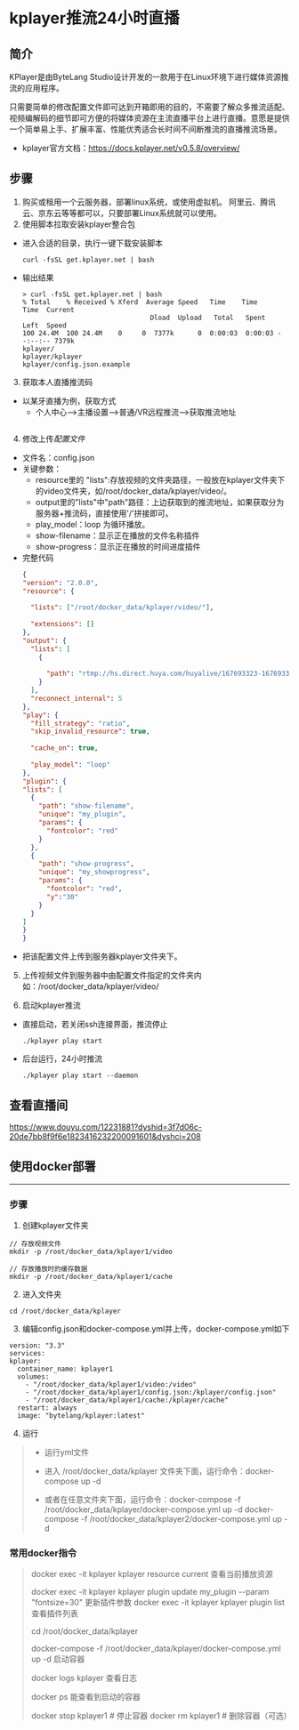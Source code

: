 # kplayer推流24小时直播
## 简介
KPlayer是由ByteLang Studio设计开发的一款用于在Linux环境下进行媒体资源推流的应用程序。

只需要简单的修改配置文件即可达到开箱即用的目的，不需要了解众多推流适配、视频编解码的细节即可方便的将媒体资源在主流直播平台上进行直播。意愿是提供一个简单易上手、扩展丰富、性能优秀适合长时间不间断推流的直播推流场景。
- kplayer官方文档：https://docs.kplayer.net/v0.5.8/overview/
## 步骤
1. 购买或租用一个云服务器，部署linux系统，或使用虚拟机。
阿里云、腾讯云、京东云等等都可以，只要部署Linux系统就可以使用。
2. 使用脚本拉取安装kplayer整合包
- 进入合适的目录，执行一键下载安装脚本
    ```
    curl -fsSL get.kplayer.net | bash
    ```
- 输出结果
    ```
    > curl -fsSL get.kplayer.net | bash
    % Total    % Received % Xferd  Average Speed   Time    Time     Time  Current
                                    Dload  Upload   Total   Spent    Left  Speed
    100 24.4M  100 24.4M    0     0  7377k      0  0:00:03  0:00:03 --:--:-- 7379k
    kplayer/
    kplayer/kplayer
    kplayer/config.json.example
    ```
3. 获取本人直播推流码
- 以某牙直播为例，获取方式
    - 个人中心-->主播设置-->普通/VR远程推流-->获取推流地址
    ```
    ```
4. 修改上传*配置文件*
- 文件名：config.json
- 关键参数：
    - resource里的 "lists":存放视频的文件夹路径，一般放在kplayer文件夹下的video文件夹，如/root/docker_data/kplayer/video/。
    - output里的"lists"中"path"路径：上边获取到的推流地址，如果获取分为服务器+推流码，直接使用'/'拼接即可。
    - play_model：loop 为循环播放。
    - show-filename：显示正在播放的文件名称插件
    - show-progress：显示正在播放的时间进度插件
- 完整代码
    ```json
    {
    "version": "2.0.0",
    "resource": {
      
      "lists": ["/root/docker_data/kplayer/video/"],
      
      "extensions": []
    },
    "output": {
      "lists": [
        {
          
          "path": "rtmp://hs.direct.huya.com/huyalive/167693323-167693323-7412623593954860791-335510102-10057-A-1725885974-1?seq=1726042321666&type=simple"
        }
      ],
      "reconnect_internal": 5
    },
    "play": {
      "fill_strategy": "ratio",
      "skip_invalid_resource": true,
      
      "cache_on": true,
      
      "play_model": "loop"
    },
    "plugin": {
    "lists": [
      {
        "path": "show-filename",
        "unique": "my_plugin",
        "params": {
          "fontcolor": "red"
        }
      },
      {
        "path": "show-progress",
        "unique": "my_showprogress",
        "params": {
          "fontcolor": "red",
          "y":"30"
        }
      }
    ]
  }
  }
  
  ```
- 把该配置文件上传到服务器kplayer文件夹下。    
5. 上传视频文件到服务器中由配置文件指定的文件夹内  
如：/root/docker_data/kplayer/video/

6. 启动kplayer推流
- 直接启动，若关闭ssh连接界面，推流停止    
    ```
    ./kplayer play start
    ```
- 后台运行，24小时推流
    ```
    ./kplayer play start --daemon
    ```
## 查看直播间
https://www.douyu.com/12231881?dyshid=3f7d06c-20de7bb8f9f6e1823416232200091601&dyshci=208

## 使用docker部署
---
### 步骤
1. 创建kplayer文件夹
  ```
  // 存放视频文件
mkdir -p /root/docker_data/kplayer1/video

// 存放播放时的缓存数据
mkdir -p /root/docker_data/kplayer1/cache
  ```
2. 进入文件夹
  ```
  cd /root/docker_data/kplayer
  ```
3. 编辑config.json和docker-compose.yml并上传，docker-compose.yml如下
  ```
  version: "3.3"
services:
  kplayer:
    container_name: kplayer1
    volumes:
      - "/root/docker_data/kplayer1/video:/video"
      - "/root/docker_data/kplayer1/config.json:/kplayer/config.json"
      - "/root/docker_data/kplayer1/cache:/kplayer/cache"
    restart: always
    image: "bytelang/kplayer:latest"
  ```
4. 运行
>- 运行yml文件
>
>- 进入 /root/docker_data/kplayer 文件夹下面，运行命令：docker-compose up -d
>
>- 或者在任意文件夹下面，运行命令：docker-compose -f /root/docker_data/kplayer/docker-compose.yml up -d
>  docker-compose -f /root/docker_data/kplayer2/docker-compose.yml up -d
>
>  
### 常用docker指令

> docker exec -it kplayer  kplayer resource current   查看当前播放资源
>
> docker exec -it kplayer kplayer plugin update my_plugin --param "fontsize=30"   更新插件参数
> docker exec -it kplayer kplayer plugin list 查看插件列表
>
> cd /root/docker_data/kplayer
>
> docker-compose -f /root/docker_data/kplayer/docker-compose.yml up -d 启动容器
>
> docker logs kplayer 查看日志
>
> docker ps 能查看到启动的容器
>
> docker stop kplayer1  # 停止容器
> docker rm kplayer1    # 删除容器（可选）
>
> 